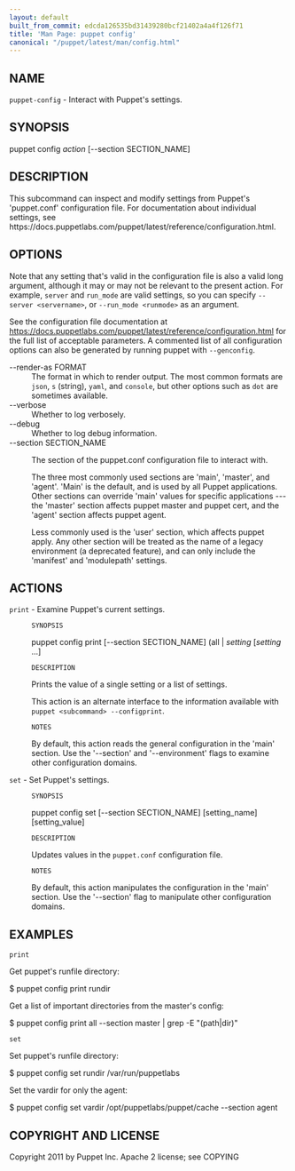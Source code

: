 ```yaml
---
layout: default
built_from_commit: edcda126535bd31439280bcf21402a4a4f126f71
title: 'Man Page: puppet config'
canonical: "/puppet/latest/man/config.html"
---
```


<div class='mp'>
<h2 id="NAME">NAME</h2>
<p class="man-name">
  <code>puppet-config</code> - <span class="man-whatis">Interact with Puppet's settings.</span>
</p>

<h2 id="SYNOPSIS">SYNOPSIS</h2>

<p>puppet config <var>action</var> [--section SECTION_NAME]</p>

<h2 id="DESCRIPTION">DESCRIPTION</h2>

<p>This subcommand can inspect and modify settings from Puppet's
'puppet.conf' configuration file. For documentation about individual settings,
see https://docs.puppetlabs.com/puppet/latest/reference/configuration.html.</p>

<h2 id="OPTIONS">OPTIONS</h2>

<p>Note that any setting that's valid in the configuration
file is also a valid long argument, although it may or may not be
relevant to the present action. For example, <code>server</code> and <code>run_mode</code> are valid
settings, so you can specify <code>--server &lt;servername></code>, or
<code>--run_mode &lt;runmode></code> as an argument.</p>

<p>See the configuration file documentation at
<a href="https://docs.puppetlabs.com/puppet/latest/reference/configuration.html" data-bare-link="true">https://docs.puppetlabs.com/puppet/latest/reference/configuration.html</a> for the
full list of acceptable parameters. A commented list of all
configuration options can also be generated by running puppet with
<code>--genconfig</code>.</p>

<dl>
<dt>--render-as FORMAT</dt><dd>The format in which to render output. The most common formats are <code>json</code>,
<code>s</code> (string), <code>yaml</code>, and <code>console</code>, but other options such as <code>dot</code> are
sometimes available.</dd>
<dt>--verbose</dt><dd>Whether to log verbosely.</dd>
<dt class="flush">--debug</dt><dd>Whether to log debug information.</dd>
<dt>--section SECTION_NAME</dt><dd><p>The section of the puppet.conf configuration file to interact with.</p>

<p>The three most commonly used sections are 'main', 'master', and 'agent'.
'Main' is the default, and is used by all Puppet applications. Other
sections can override 'main' values for specific applications --- the
'master' section affects puppet master and puppet cert, and the 'agent'
section affects puppet agent.</p>

<p>Less commonly used is the 'user' section, which affects puppet apply. Any
other section will be treated as the name of a legacy environment
(a deprecated feature), and can only include the 'manifest' and
'modulepath' settings.</p></dd>
</dl>


<h2 id="ACTIONS">ACTIONS</h2>

<dl>
<dt><code>print</code> - Examine Puppet's current settings.</dt><dd><p><code>SYNOPSIS</code></p>

<p>puppet config print [--section SECTION_NAME] (all | <var>setting</var> [<var>setting</var> ...]</p>

<p><code>DESCRIPTION</code></p>

<p>Prints the value of a single setting or a list of settings.</p>

<p>This action is an alternate interface to the information available with
<code>puppet &lt;subcommand> --configprint</code>.</p>

<p><code>NOTES</code></p>

<p>By default, this action reads the general configuration in the 'main'
section. Use the '--section' and '--environment' flags to examine other
configuration domains.</p></dd>
<dt><code>set</code> - Set Puppet's settings.</dt><dd><p><code>SYNOPSIS</code></p>

<p>puppet config set [--section SECTION_NAME] [setting_name] [setting_value]</p>

<p><code>DESCRIPTION</code></p>

<p>Updates values in the <code>puppet.conf</code> configuration file.</p>

<p><code>NOTES</code></p>

<p>By default, this action manipulates the configuration in the
'main' section. Use the '--section' flag to manipulate other
configuration domains.</p></dd>
</dl>


<h2 id="EXAMPLES">EXAMPLES</h2>

<p><code>print</code></p>

<p>Get puppet's runfile directory:</p>

<p>$ puppet config print rundir</p>

<p>Get a list of important directories from the master's config:</p>

<p>$ puppet config print all --section master | grep -E "(path|dir)"</p>

<p><code>set</code></p>

<p>Set puppet's runfile directory:</p>

<p>$ puppet config set rundir /var/run/puppetlabs</p>

<p>Set the vardir for only the agent:</p>

<p>$ puppet config set vardir /opt/puppetlabs/puppet/cache --section agent</p>

<h2 id="COPYRIGHT-AND-LICENSE">COPYRIGHT AND LICENSE</h2>

<p>Copyright 2011 by Puppet Inc.
Apache 2 license; see COPYING</p>

</div>
